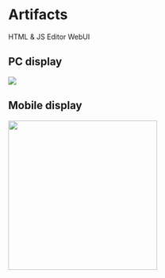 # Artifacts
HTML &amp; JS Editor WebUI

## PC display
<img src="https://github.com/user-attachments/assets/4bbbfa66-f9fe-4f89-b195-e6c9137a675c"/>

## Mobile display
<img src="https://github.com/user-attachments/assets/93b1699b-c001-45ec-bf42-89651cb6e10c" width="300"/>
